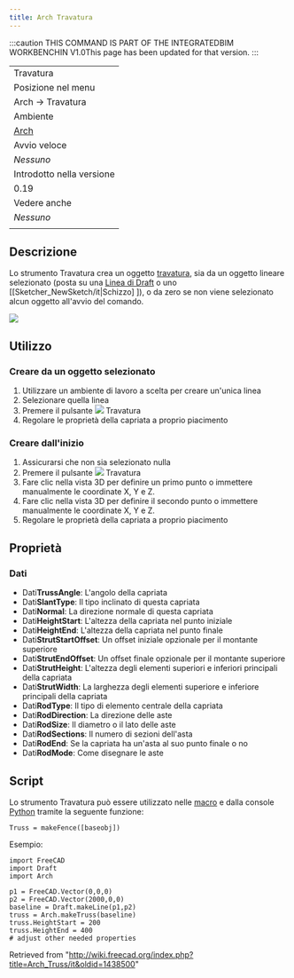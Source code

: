```yaml
---
title: Arch Travatura
---
```


:::caution
THIS COMMAND IS PART OF THE INTEGRATEDBIM WORKBENCHIN V1.0This page has been updated for that version.
:::

|                                                |
| ---------------------------------------------- |
| Travatura                                      |
| Posizione nel menu                             |
| Arch → Travatura                               |
| Ambiente                                       |
| [Arch](/Arch_Workbench/it "Arch Workbench/it") |
| Avvio veloce                                   |
| _Nessuno_                                      |
| Introdotto nella versione                      |
| 0.19                                           |
| Vedere anche                                   |
| _Nessuno_                                      |
|                                                |

## Descrizione

Lo strumento Travatura crea un oggetto [travatura](https://en.wikipedia.org/wiki/Truss), sia da un oggetto lineare selezionato (posta su una [Linea di Draft](/Draft_Line/it "Draft Line/it") o uno [[Sketcher\_NewSketch/it|Schizzo] ]), o da zero se non viene selezionato alcun oggetto all'avvio del comando.

![](/images/Arch_Truss_example.png)

## Utilizzo

### Creare da un oggetto selezionato

1. Utilizzare un ambiente di lavoro a scelta per creare un'unica linea
2. Selezionare quella linea
3. Premere il pulsante ![](/images/Arch_Truss.svg) Travatura
4. Regolare le proprietà della capriata a proprio piacimento

### Creare dall'inizio

1. Assicurarsi che non sia selezionato nulla
2. Premere il pulsante ![](/images/Arch_Truss.svg) Travatura
3. Fare clic nella vista 3D per definire un primo punto o immettere manualmente le coordinate X, Y e Z.
4. Fare clic nella vista 3D per definire il secondo punto o immettere manualmente le coordinate X, Y e Z.
5. Regolare le proprietà della capriata a proprio piacimento

## Proprietà

### Dati

- Dati**TrussAngle**: L'angolo della capriata
- Dati**SlantType**: Il tipo inclinato di questa capriata
- Dati**Normal**: La direzione normale di questa capriata
- Dati**HeightStart**: L'altezza della capriata nel punto iniziale
- Dati**HeightEnd**: L'altezza della capriata nel punto finale
- Dati**StrutStartOffset**: Un offset iniziale opzionale per il montante superiore
- Dati**StrutEndOffset**: Un offset finale opzionale per il montante superiore
- Dati**StrutHeight**: L'altezza degli elementi superiori e inferiori principali della capriata
- Dati**StrutWidth**: La larghezza degli elementi superiore e inferiore principali della capriata
- Dati**RodType**: Il tipo di elemento centrale della capriata
- Dati**RodDirection**: La direzione delle aste
- Dati**RodSize**: Il diametro o il lato delle aste
- Dati**RodSections**: Il numero di sezioni dell'asta
- Dati**RodEnd**: Se la capriata ha un'asta al suo punto finale o no
- Dati**RodMode**: Come disegnare le aste

## Script

Lo strumento Travatura può essere utilizzato nelle [macro](/Macros/it "Macros/it") e dalla console [Python](/FreeCAD_Scripting_Basics/it "FreeCAD Scripting Basics/it") tramite la seguente funzione:

```
Truss = makeFence([baseobj])

```

Esempio:

```
import FreeCAD
import Draft
import Arch

p1 = FreeCAD.Vector(0,0,0)
p2 = FreeCAD.Vector(2000,0,0)
baseline = Draft.makeLine(p1,p2)
truss = Arch.makeTruss(baseline)
truss.HeightStart = 200
truss.HeightEnd = 400
# adjust other needed properties

```

Retrieved from "<http://wiki.freecad.org/index.php?title=Arch_Truss/it&oldid=1438500>"

